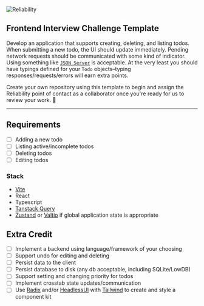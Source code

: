 ![Reliability](https://ci3.googleusercontent.com/mail-sig/AIorK4w4c_zsr75LEdCxUrJHgFgm9CEZgjlKQIGvu1eVKeIjkRZ3_B_eki8iCQEVee9WxbmB9clrqoU)

## Frontend Interview Challenge Template

Develop an application that supports creating, deleting, and listing todos. When submitting a new todo, the UI should update immediately. Pending network requests should be communicated with some kind of indicator. Using something like [`JSON Server`](https://github.com/typicode/json-server) is acceptable. At the very least you should have typings defined for your `Todo` objects–typing responses/requests/errors will earn extra points.

Create your own repository using this template to begin and assign the Reliability point of contact as a collaborator once you're ready for us to review your work. :muscle:

---



## Requirements

- [ ] Adding a new todo
- [ ] Listing active/incomplete todos
- [ ] Deleting todos
- [ ] Editing todos

### Stack
- [Vite](https://vitejs.dev/)
- React
- Typescript
- [Tanstack Query](https://tanstack.com/query/latest)
- [Zustand](https://github.com/pmndrs/zustand) or [Valtio](https://github.com/pmndrs/valtio) if global application state is appropriate

## Extra Credit
- [ ] Implement a backend using language/framework of your choosing
- [ ] Support undo for editing and deleting
- [ ] Persist data to the client
- [ ] Persist database to disk (any db acceptable, including SQLite/LowDB)
- [ ] Support setting and changing priority for todos
- [ ] Implement crosstab state updates/communication
- [ ] Use [Radix](https://www.radix-ui.com/primitives) and/or [HeadlessUI](https://headlessui.com/) with [Tailwind](https://tailwindcss.com/) to create and style a component kit
